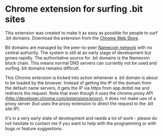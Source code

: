Chrome extension for surfing .bit sites
=======================================

This extension was created to make it as easy as possible for people to surf .bit domains. Download the extension from the [Chrome Web Store](https://chrome.google.com/webstore/detail/dotbitme-bit-web-surfer/kkjfoinnbmgmjgmiakbbhggdmccbjhga).

Bit domains are managed by the peer-to-peer [Namecoin network](http://namecoin.info) with no central authority. The system is still at an early stage of development but grows rapidly. The authoritative source for .bit domains is the Namecoin block chain. This means normal DNS servers can currently not be used and surfing .bit domains remains difficult.

This Chrome extension is kicked into action whenever a .bit domain is about to be loaded by the browser. Instead of getting the IP of the domain from the default name servers, it gets the IP via https from app.dotbit.me and redirects the request. Note that even though it uses the chrome.proxy API (http://developer.chrome.com/extensions/proxy), it does not make use of a proxy server (but uses the proxy extension to direct the request to the .bit site IP).

It's in a very early state of development and needs a lot of work - please do not hesitate to contact me if you want to help with the programming or with bugs or feature suggestions.


